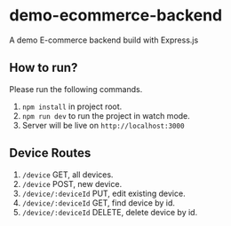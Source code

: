 # demo-ecommerce-backend

A demo E-commerce backend build with Express.js

## How to run?

Please run the following commands.

1.  `npm install` in project root.
2.  `npm run dev` to run the project in watch mode.
3.  Server will be live on `http://localhost:3000`

## Device Routes

1.  `/device` GET, all devices.
2.  `/device` POST, new device.
3.  `/device/:deviceId` PUT, edit existing device.
4.  `/device/:deviceId` GET, find device by id.
5.  `/device/:deviceId` DELETE, delete device by id.
